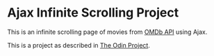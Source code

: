 # Ajax Infinite Scrolling Project
This is an infinite scrolling page of movies from [OMDb API](http://www.omdbapi.com/) using Ajax.

This is a project as described in [The Odin Project](http://www.theodinproject.com/courses/javascript-and-jquery/lessons/infinite-scroll-and-submitting-a-form-with-ajax).
